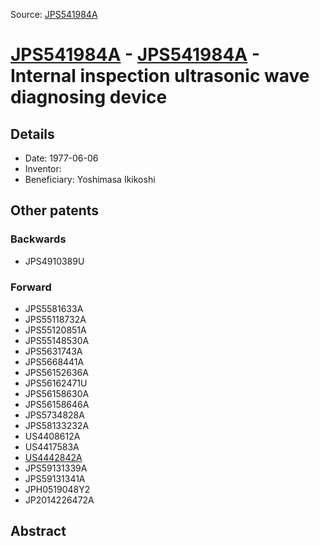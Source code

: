 Source: [JPS541984A](https://patents.google.com/patent/JPS541984A)

# [JPS541984A](JPS541984A.md) - [JPS541984A](JPS541984A.md) - Internal inspection ultrasonic wave diagnosing device

## Details

* Date: 1977-06-06
* Inventor: 
* Beneficiary: Yoshimasa Ikikoshi

## Other patents

### Backwards
 * JPS4910389U
### Forward
 * JPS5581633A
 * JPS55118732A
 * JPS55120851A
 * JPS55148530A
 * JPS5631743A
 * JPS5668441A
 * JPS56152636A
 * JPS56162471U
 * JPS56158630A
 * JPS56158646A
 * JPS5734828A
 * JPS58133232A
 * US4408612A
 * US4417583A
 * [US4442842A](US4442842A.md)
 * JPS59131339A
 * JPS59131341A
 * JPH0519048Y2
 * JP2014226472A
## Abstract

